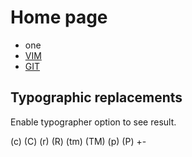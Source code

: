 
# Home page

* one
* [VIM]( /content/vim/)
* [GIT]( /content/git/)

## Typographic replacements

Enable typographer option to see result.

(c) (C) (r) (R) (tm) (TM) (p) (P) +-
